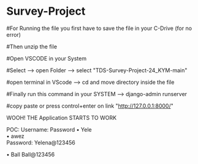# Survey-Project

#For Running the file you first have to save the file in your C-Drive (for no error)

#Then unzip the file

#Open VSCODE in your System


#Select --> open Folder --> select "TDS-Survey-Project-24_KYM-main"

#open terminal in VScode --> cd and move directory inside the file

#Finally run this command in your SYSTEM --> django-admin runserver

#copy paste or press control+enter on link "http://127.0.0.1:8000/"


WOOH! THE Application STARTS TO WORK

POC: Username:  Password 
• Yele                
• awez  
Password: Yelena@123456 

• Ball   Ball@123456 

